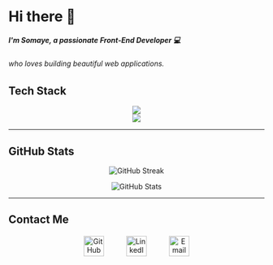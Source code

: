 # Hi there 👋


##### I'm Somaye, a passionate **Front-End Developer** 💻


###### who loves building beautiful web applications.


##  Tech Stack

<p align="center">
 <img src="https://skillicons.dev/icons?i=bootstrap,mui,html,css,vscode,github,figma,tailwind,git" /><br>
    <img src="https://skillicons.dev/icons?i=react,javascript,typescript,mongodb,nextjs" />
</p>

---

##  GitHub Stats

<p align="center">
  <img src="https://github-readme-streak-stats.herokuapp.com/?user=somaye56&theme=radical" alt="GitHub Streak" />
</p>

<p align="center">
  <img src="https://github-readme-stats.vercel.app/api?username=somaye56&show_icons=true&count_private=true&include_all_commits=true&theme=radical" alt="GitHub Stats" />
</p>

---

##  Contact Me

<p align="center" style="margin-top: 20px;">
  <a href="https://github.com/somaye56" target="_blank" rel="noopener noreferrer" aria-label="GitHub" style="margin: 0 20px; display: inline-block;">
    <img src="https://skillicons.dev/icons?i=github" alt="GitHub" width="40" height="40" style="transition: transform 0.3s ease-in-out;"/>
  </a>
  <a href="https://www.linkedin.com/in/somaye-baniasadi" target="_blank" rel="noopener noreferrer" aria-label="LinkedIn" style="margin: 0 20px; display: inline-block;">
    <img src="https://skillicons.dev/icons?i=linkedin" alt="LinkedIn" width="40" height="40" style="transition: transform 0.3s ease-in-out;"/>
  </a>
  <a href="mailto:s0maye.baniasadiii@gmail.com" target="_blank" rel="noopener noreferrer" aria-label="Email" style="margin: 0 20px; display: inline-block;">
    <img src="https://skillicons.dev/icons?i=gmail" alt="Email" width="40" height="40" style="transition: transform 0.3s ease-in-out;"/>
  </a>
</p>

